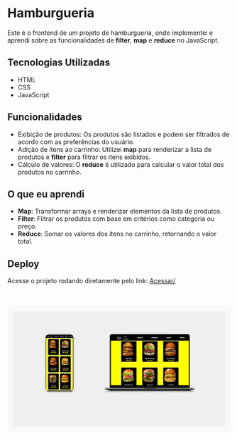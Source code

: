 <h1>Hamburgueria</h1>

<p>Este é o frontend de um projeto de hamburgueria, onde implementei e aprendi sobre as funcionalidades de <strong>filter</strong>, <strong>map</strong> e <strong>reduce</strong> no JavaScript.</p>
<h2>Tecnologias Utilizadas</h2>
<ul>
  <li>HTML</li>
  <li>CSS</li>
  <li>JavaScript</li>
</ul>
<h2>Funcionalidades</h2>
<ul>
  <li>Exibição de produtos: Os produtos são listados e podem ser filtrados de acordo com as preferências do usuário.</li>
  <li>Adição de itens ao carrinho: Utilizei <strong>map</strong> para renderizar a lista de produtos e <strong>filter</strong> para filtrar os itens exibidos.</li>
  <li>Cálculo de valores: O <strong>reduce</strong> é utilizado para calcular o valor total dos produtos no carrinho.</li>
</ul>
<h2>O que eu aprendi</h2>
<ul>
  <li><strong>Map</strong>: Transformar arrays e renderizar elementos da lista de produtos.</li>
  <li><strong>Filter</strong>: Filtrar os produtos com base em critérios como categoria ou preço.</li>
  <li><strong>Reduce</strong>: Somar os valores dos itens no carrinho, retornando o valor total.</li>
</ul>
<h2>Deploy</h2>
<p>Acesse o projeto rodando diretamente pelo link: <a href="https://pablomartinsti.github.io/hamburgueria-Frontend/">Acessar/</a></p>
 <br>
  <br>
<img src ="https://github.com/pablomartinsti/hamburgueria/blob/main/assets/project%20result.png">
